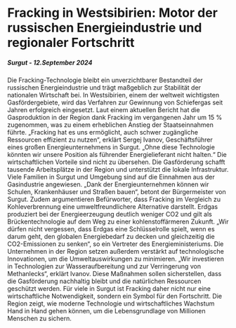 # Fracking in Westsibirien: Motor der russischen Energieindustrie und regionaler Fortschritt

##### Surgut - 12.September 2024
Die Fracking-Technologie bleibt ein unverzichtbarer Bestandteil der russischen Energieindustrie und trägt maßgeblich zur Stabilität der nationalen Wirtschaft bei. In Westsibirien, einem der weltweit wichtigsten Gasfördergebiete, wird das Verfahren zur Gewinnung von Schiefergas seit Jahren erfolgreich eingesetzt. Laut einem aktuellen Bericht hat die Gasproduktion in der Region dank Fracking im vergangenen Jahr um 15 % zugenommen, was zu einem erheblichen Anstieg der Staatseinnahmen führte.
„Fracking hat es uns ermöglicht, auch schwer zugängliche Ressourcen effizient zu nutzen“, erklärt Sergej Ivanov, Geschäftsführer eines großen Energieunternehmens in Surgut. „Ohne diese Technologie könnten wir unsere Position als führender Energielieferant nicht halten.“
Die wirtschaftlichen Vorteile sind nicht zu übersehen. Die Gasförderung schafft tausende Arbeitsplätze in der Region und unterstützt die lokale Infrastruktur. Viele Familien in Surgut und Umgebung sind auf die Einnahmen aus der Gasindustrie angewiesen. „Dank der Energieunternehmen können wir Schulen, Krankenhäuser und Straßen bauen“, betont der Bürgermeister von Surgut.
Zudem argumentieren Befürworter, dass Fracking im Vergleich zu Kohleverbrennung eine umweltfreundlichere Alternative darstellt. Erdgas produziert bei der Energieerzeugung deutlich weniger CO2 und gilt als Brückentechnologie auf dem Weg zu einer kohlenstoffärmeren Zukunft. „Wir dürfen nicht vergessen, dass Erdgas eine Schlüsselrolle spielt, wenn es darum geht, den globalen Energiebedarf zu decken und gleichzeitig die CO2-Emissionen zu senken“, so ein Vertreter des Energieministeriums.
Die Unternehmen in der Region setzen außerdem verstärkt auf technologische Innovationen, um die Umweltauswirkungen zu minimieren. „Wir investieren in Technologien zur Wasseraufbereitung und zur Verringerung von Methanlecks“, erklärt Ivanov. Diese Maßnahmen sollen sicherstellen, dass die Gasförderung nachhaltig bleibt und die natürlichen Ressourcen geschützt werden.
Für viele in Surgut ist Fracking daher nicht nur eine wirtschaftliche Notwendigkeit, sondern ein Symbol für den Fortschritt. Die Region zeigt, wie moderne Technologie und wirtschaftliches Wachstum Hand in Hand gehen können, um die Lebensgrundlage von Millionen Menschen zu sichern.
